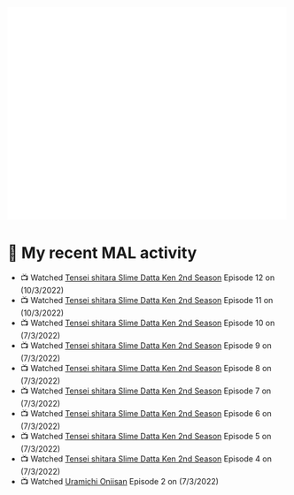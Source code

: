 ![Metrics](https://github.com/noxan-dev/noxan-dev/blob/main/github-metrics.svg)

# 🌸 My recent MAL activity

<!-- MAL_ACTIVITY:start -->

- 📺 Watched [Tensei shitara Slime Datta Ken 2nd Season](https://myanimelist.net/anime/39551) Episode 12 on (10/3/2022)
- 📺 Watched [Tensei shitara Slime Datta Ken 2nd Season](https://myanimelist.net/anime/39551) Episode 11 on (10/3/2022)
- 📺 Watched [Tensei shitara Slime Datta Ken 2nd Season](https://myanimelist.net/anime/39551) Episode 10 on (7/3/2022)
- 📺 Watched [Tensei shitara Slime Datta Ken 2nd Season](https://myanimelist.net/anime/39551) Episode 9 on (7/3/2022)
- 📺 Watched [Tensei shitara Slime Datta Ken 2nd Season](https://myanimelist.net/anime/39551) Episode 8 on (7/3/2022)
- 📺 Watched [Tensei shitara Slime Datta Ken 2nd Season](https://myanimelist.net/anime/39551) Episode 7 on (7/3/2022)
- 📺 Watched [Tensei shitara Slime Datta Ken 2nd Season](https://myanimelist.net/anime/39551) Episode 6 on (7/3/2022)
- 📺 Watched [Tensei shitara Slime Datta Ken 2nd Season](https://myanimelist.net/anime/39551) Episode 5 on (7/3/2022)
- 📺 Watched [Tensei shitara Slime Datta Ken 2nd Season](https://myanimelist.net/anime/39551) Episode 4 on (7/3/2022)
- 📺 Watched [Uramichi Oniisan](https://myanimelist.net/anime/40620) Episode 2 on (7/3/2022)

<!-- MAL_ACTIVITY:end -->
